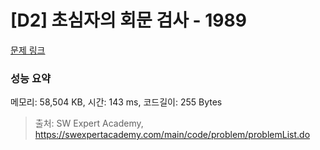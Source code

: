 # [D2] 초심자의 회문 검사 - 1989 

[문제 링크](https://swexpertacademy.com/main/code/problem/problemDetail.do?contestProbId=AV5PyTLqAf4DFAUq) 

### 성능 요약

메모리: 58,504 KB, 시간: 143 ms, 코드길이: 255 Bytes



> 출처: SW Expert Academy, https://swexpertacademy.com/main/code/problem/problemList.do